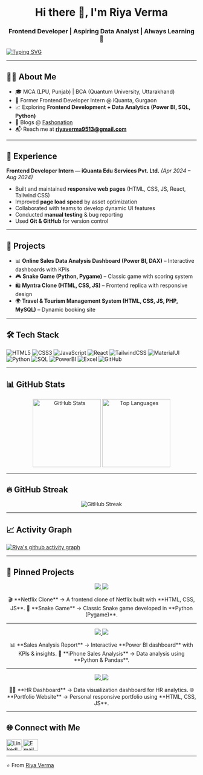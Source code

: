 <!-- PROFILE HEADER -->
<h1 align="center">Hi there 👋, I'm Riya Verma</h1>
<h3 align="center">Frontend Developer | Aspiring Data Analyst | Always Learning 🚀</h3>

[![Typing SVG](https://readme-typing-svg.herokuapp.com?font=Fira+Code&size=22&pause=1000&color=F75C7E&center=true&vCenter=true&width=600&lines=Frontend+Developer;Aspiring+Data+Analyst;Always+Learning+New+Things)](https://git.io/typing-svg)

---

## 👩‍💻 About Me  
- 🎓 MCA (LPU, Punjab) | BCA (Quantum University, Uttarakhand)  
- 💼 Former Frontend Developer Intern @ iQuanta, Gurgaon  
- 📈 Exploring **Frontend Development + Data Analytics (Power BI, SQL, Python)**  
- 📝 Blogs @ [Fashonation](https://fashonation.com/author/riya_verma/)  
- 📬 Reach me at **riyaverma9513@gmail.com**  

---

## 💼 Experience  
**Frontend Developer Intern — iQuanta Edu Services Pvt. Ltd.** *(Apr 2024 – Aug 2024)*  
- Built and maintained **responsive web pages** (HTML, CSS, JS, React, Tailwind CSS)  
- Improved **page load speed** by asset optimization  
- Collaborated with teams to develop dynamic UI features  
- Conducted **manual testing** & bug reporting  
- Used **Git & GitHub** for version control  

---

## 🚀 Projects  
- 📊 **Online Sales Data Analysis Dashboard (Power BI, DAX)** – Interactive dashboards with KPIs  
- 🎮 **Snake Game (Python, Pygame)** – Classic game with scoring system  
- 🛍️ **Myntra Clone (HTML, CSS, JS)** – Frontend replica with responsive design  
- 🌍 **Travel & Tourism Management System (HTML, CSS, JS, PHP, MySQL)** – Dynamic booking site  

---

## 🛠️ Tech Stack  
![HTML5](https://img.shields.io/badge/HTML5-E34F26?style=for-the-badge&logo=html5&logoColor=white)
![CSS3](https://img.shields.io/badge/CSS3-1572B6?style=for-the-badge&logo=css3&logoColor=white)
![JavaScript](https://img.shields.io/badge/JavaScript-F7DF1E?style=for-the-badge&logo=javascript&logoColor=black)
![React](https://img.shields.io/badge/React-20232A?style=for-the-badge&logo=react&logoColor=61DAFB)
![TailwindCSS](https://img.shields.io/badge/Tailwind_CSS-38B2AC?style=for-the-badge&logo=tailwind-css&logoColor=white)
![MaterialUI](https://img.shields.io/badge/MUI-007FFF?style=for-the-badge&logo=mui&logoColor=white)
![Python](https://img.shields.io/badge/Python-3776AB?style=for-the-badge&logo=python&logoColor=white)
![SQL](https://img.shields.io/badge/SQL-336791?style=for-the-badge&logo=postgresql&logoColor=white)
![PowerBI](https://img.shields.io/badge/Power_BI-F2C811?style=for-the-badge&logo=powerbi&logoColor=black)
![Excel](https://img.shields.io/badge/Excel-217346?style=for-the-badge&logo=microsoft-excel&logoColor=white)
![GitHub](https://img.shields.io/badge/GitHub-181717?style=for-the-badge&logo=github&logoColor=white)

---

## 📊 GitHub Stats  
<p align="center">
  <img src="https://github-readme-stats.vercel.app/api?username=riyaverma09&show_icons=true&theme=radical" alt="GitHub Stats" height="180" />
  <img src="https://github-readme-stats.vercel.app/api/top-langs/?username=riyaverma09&layout=compact&theme=tokyonight" alt="Top Languages" height="180" />
</p>

---

## 🔥 GitHub Streak  
<p align="center">
  <img src="https://github-readme-streak-stats.herokuapp.com/?user=riyaverma09&theme=highcontrast" alt="GitHub Streak" />
</p>

---

## 📈 Activity Graph  
[![Riya's github activity graph](https://github-readme-activity-graph.vercel.app/graph?username=riyaverma09&bg_color=0f2d3d&color=1cadfb&line=1cadfb&point=1cadfb&area=true&hide_border=true)](https://github.com/ashutosh00710/github-readme-activity-graph)

---

## 📌 Pinned Projects  

<p align="center">
  <a href="https://github.com/riyaverma09/Netflix-clone">
    <img src="https://github-readme-stats.vercel.app/api/pin/?username=riyaverma09&repo=Netflix-clone&theme=radical" />
  </a>
  <a href="https://github.com/riyaverma09/Snake_game">
    <img src="https://github-readme-stats.vercel.app/api/pin/?username=riyaverma09&repo=Snake_game&theme=radical" />
  </a>
</p>

<p align="center">
  🎬 **Netflix Clone** → A frontend clone of Netflix built with **HTML, CSS, JS**.  
  🐍 **Snake Game** → Classic Snake game developed in **Python (Pygame)**.  
</p>

---

<p align="center">
  <a href="https://github.com/riyaverma09/Online-Sales-Data-Analysis-Report">
    <img src="https://github-readme-stats.vercel.app/api/pin/?username=riyaverma09&repo=Online-Sales-Data-Analysis-Report&theme=radical" />
  </a>
  <a href="https://github.com/riyaverma09/iphone_sales_analysis">
    <img src="https://github-readme-stats.vercel.app/api/pin/?username=riyaverma09&repo=iphone_sales_analysis&theme=radical" />
  </a>
</p>

<p align="center">
  📊 **Sales Analysis Report** → Interactive **Power BI dashboard** with KPIs & insights.  
  📱 **iPhone Sales Analysis** → Data analysis using **Python & Pandas**.  
</p>

---

<p align="center">
  <a href="https://github.com/riyaverma09/HR-dashboard">
    <img src="https://github-readme-stats.vercel.app/api/pin/?username=riyaverma09&repo=HR-dashboard&theme=radical" />
  </a>
  <a href="https://github.com/riyaverma09/portfolio">
    <img src="https://github-readme-stats.vercel.app/api/pin/?username=riyaverma09&repo=portfolio&theme=radical" />
  </a>
</p>

<p align="center">
  👩‍💼 **HR Dashboard** → Data visualization dashboard for HR analytics.  
  🌐 **Portfolio Website** → Personal responsive portfolio using **HTML, CSS, JS**.  
</p>

---

## 🌐 Connect with Me  
<p align="left">
<a href="https://linkedin.com/in/riya-verma-761844250" target="blank">
  <img align="center" src="https://raw.githubusercontent.com/rahuldkjain/github-profile-readme-generator/master/src/images/icons/Social/linked-in-alt.svg" alt="LinkedIn" height="30" width="40" />
</a>
<a href="mailto:riyaverma9513@gmail.com">
  <img align="center" src="https://upload.wikimedia.org/wikipedia/commons/4/4e/Gmail_Icon.png" alt="Email" height="30" width="40" />
</a>
</p>

---

⭐️ From [Riya Verma](https://github.com/riyaverma09)
